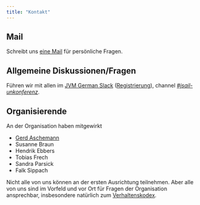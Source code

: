 ```yaml
---
title: "Kontakt"
---
```


## Mail

Schreibt uns [eine Mail](mailto:jsail-orga@ijug.eu) für persönliche Fragen.

## Allgemeine Diskussionen/Fragen

Führen wir mit allen im [JVM German Slack](https://jvm-german.slack.com) ([Registrierung](https://slackin-jvm-german.herokuapp.com/)), channel _[#jsail-unkonferenz](https://jvm-german.slack.com/archives/C04KM9U2L4T)_.

## Organisierende

An der Organisation haben mitgewirkt

* [Gerd Aschemann](https://mastodon.social/@ascheman)
* Susanne Braun
* Hendrik Ebbers
* Tobias Frech
* Sandra Parsick
* Falk Sippach

Nicht alle von uns können an der ersten Ausrichtung teilnehmen.
Aber alle von uns sind im Vorfeld und vor Ort für Fragen der Organisation ansprechbar, insbesondere natürlich zum [Verhaltenskodex](../verhaltenskodex/).